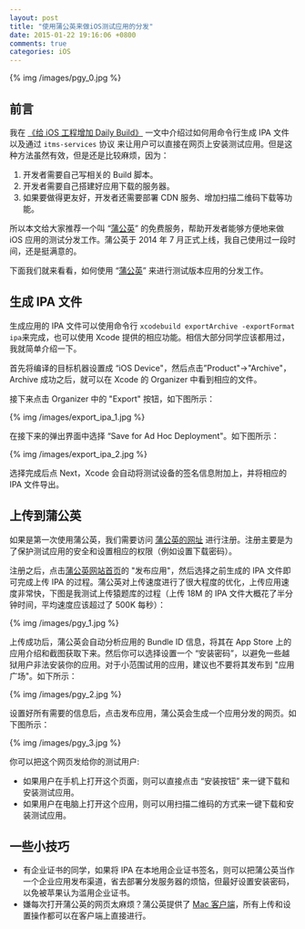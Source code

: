 ```yaml
---
layout: post
title: "使用蒲公英来做iOS测试应用的分发"
date: 2015-01-22 19:16:06 +0800
comments: true
categories: iOS
---
```


{% img /images/pgy_0.jpg %}

## 前言

我在 [《给 iOS 工程增加 Daily Build》](/2012/02/16/apply-daily-build-in-ios-project/) 一文中介绍过如何用命令行生成 IPA 文件以及通过 `itms-services` 协议 来让用户可以直接在网页上安装测试应用。但是这种方法虽然有效，但是还是比较麻烦，因为：

 1. 开发者需要自己写相关的 Build 脚本。
 1. 开发者需要自己搭建好应用下载的服务器。
 1. 如果要做得更友好，开发者还需要部署 CDN 服务、增加扫描二维码下载等功能。

所以本文给大家推荐一个叫 “[蒲公英](http://www.pgyer.com/)” 的免费服务，帮助开发者能够方便地来做 iOS 应用的测试分发工作。蒲公英于 2014 年 7 月正式上线，我自己使用过一段时间，还是挺满意的。

下面我们就来看看，如何使用 “[蒲公英](http://www.pgyer.com/)” 来进行测试版本应用的分发工作。

## 生成 IPA 文件

生成应用的 IPA 文件可以使用命令行 `xcodebuild exportArchive -exportFormat ipa`来完成，也可以使用 Xcode 提供的相应功能。相信大部分同学应该都用过，我就简单介绍一下。

首先将编译的目标机器设置成 “iOS Device"，然后点击”Product"->"Archive"，Archive 成功之后，就可以在 Xcode 的 Organizer 中看到相应的文件。

接下来点击 Organizer 中的 "Export" 按钮，如下图所示：

{% img /images/export_ipa_1.jpg %}

在接下来的弹出界面中选择 “Save for Ad Hoc Deployment"。如下图所示：

{% img /images/export_ipa_2.jpg %}

选择完成后点 Next，Xcode 会自动将测试设备的签名信息附加上，并将相应的 IPA 文件导出。

## 上传到蒲公英

如果是第一次使用蒲公英，我们需要访问 [蒲公英的网址](http://www.pgyer.com/user/register) 进行注册。注册主要是为了保护测试应用的安全和设置相应的权限（例如设置下载密码）。

注册之后，点击[蒲公英网站首页](http://www.pgyer.com/)的 "发布应用"，然后选择之前生成的 IPA 文件即可完成上传 IPA 的过程。蒲公英对上传速度进行了很大程度的优化，上传应用速度非常快，下图是我测试上传猿题库的过程（上传 18M 的 IPA 文件大概花了半分钟时间，平均速度应该超过了 500K 每秒）：

{% img /images/pgy_1.jpg %}

上传成功后，蒲公英会自动分析应用的 Bundle ID 信息，将其在 App Store 上的应用介绍和截图获取下来。然后你可以选择设置一个 “安装密码”，以避免一些越狱用户非法安装你的应用。对于小范围试用的应用，建议也不要将其发布到 "应用广场"。如下所示：

{% img /images/pgy_2.jpg %}

设置好所有需要的信息后，点击发布应用，蒲公英会生成一个应用分发的网页。如下图所示：

{% img /images/pgy_3.jpg %}

你可以把这个网页发给你的测试用户:

 * 如果用户在手机上打开这个页面，则可以直接点击 “安装按钮” 来一键下载和安装测试应用。
 * 如果用户在电脑上打开这个应用，则可以用扫描二维码的方式来一键下载和安装测试应用。

## 一些小技巧

 * 有企业证书的同学，如果将 IPA 在本地用企业证书签名，则可以把蒲公英当作一个企业应用发布渠道，省去部署分发服务器的烦恼，但最好设置安装密码，以免被苹果认为滥用企业证书。
 * 嫌每次打开蒲公英的网页太麻烦？蒲公英提供了 [Mac 客户端](http://www.pgyer.com/apps)，所有上传和设置操作都可以在客户端上直接进行。

